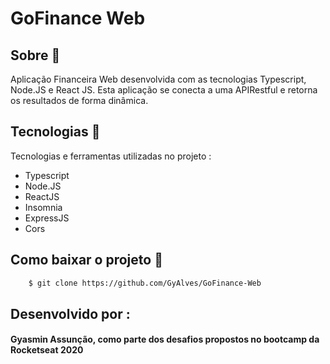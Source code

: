 


# GoFinance Web 

##  Sobre  📖
Aplicação Financeira Web desenvolvida com as tecnologias Typescript, Node.JS e React JS. Esta aplicação se conecta a uma APIRestful e 
retorna os resultados de forma dinâmica. 

## Tecnologias  📱 
Tecnologias e ferramentas utilizadas no projeto :
- Typescript
- Node.JS
- ReactJS
- Insomnia
- ExpressJS
- Cors

##  Como baixar o projeto 🎁
```bash
    $ git clone https://github.com/GyAlves/GoFinance-Web
```
## Desenvolvido por :
#### Gyasmin Assunção, como parte dos desafios propostos no bootcamp da Rocketseat 2020


